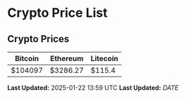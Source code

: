 # Crypto Price List

## Crypto Prices
| Bitcoin | Ethereum | Litecoin |
| ------- | -------- | -------- |
| $104097 | $3286.27 | $115.4 |
**Last Updated:** 2025-01-22 13:59 UTC
**Last Updated:** $DATE$
